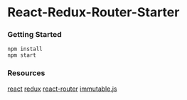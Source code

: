 # React-Redux-Router-Starter

### Getting Started

```
npm install
npm start
```

### Resources
[react](https://facebook.github.io/react/)
[redux](http://redux.js.org/)
[react-router](https://github.com/reactjs/react-router)
[immutable.js](https://facebook.github.io/immutable-js/)
